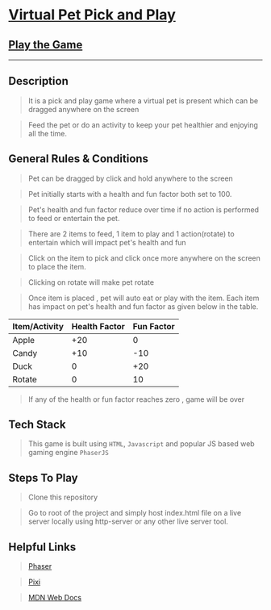 # [Virtual Pet Pick and Play](https://tusharar091.github.io/Virtual-Pet/)
## [Play the Game](https://tusharar091.github.io/Virtual-Pet/)
<hr>

## Description
<p>

>It is a pick and play game where a virtual pet is present which can be dragged anywhere on the screen

>Feed the pet or do an activity to keep your pet healthier and enjoying all the time.


</p>

## General Rules & Conditions
>Pet can be dragged by click and hold anywhere to the screen

>Pet initially starts with a health and fun factor both set to 100.

>Pet's health and fun factor reduce over time if no action is performed to feed or entertain the pet.

>There are 2 items to feed, 1 item to play and 1 action(rotate) to entertain which will impact pet's health and fun

>Click on the item to pick and click once more anywhere on the screen to place the item.

>Clicking on rotate will make pet rotate

>Once item is placed , pet will auto eat or play with the item. Each item has impact on pet's health and fun factor as given below in the table.

| Item/Activity | Health Factor | Fun Factor |
|-----------------|-----------------|-----------------|
| Apple | +20 | 0 |
| Candy | +10 | -10 |
| Duck | 0 | +20 |
| Rotate | 0 | 10 |

> If any of the health or fun factor reaches zero , game will be over

## Tech Stack

>This game is built using `HTML`, `Javascript` and popular JS based web gaming engine `PhaserJS`

## Steps To Play

>Clone this repository

>Go to root of the project and simply host index.html file on a live server locally using http-server or any other live server tool.

## Helpful Links
>[Phaser](https://phaser.io)

>[Pixi](https://pixijs.com)

>[MDN Web Docs](https://developer.mozilla.org/en-US/)
